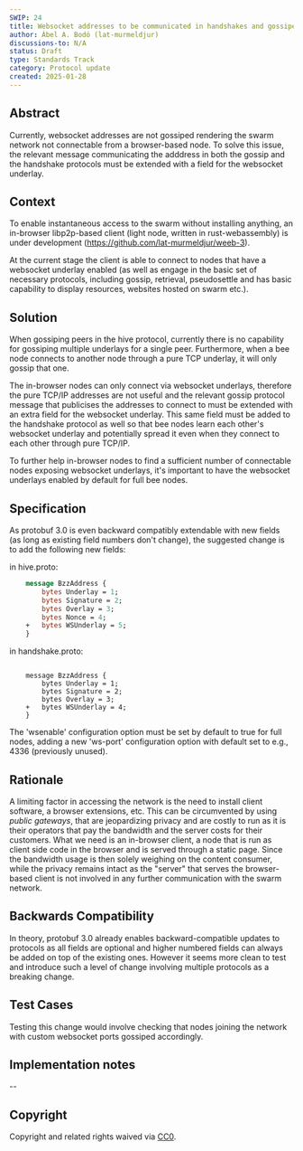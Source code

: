 ```yaml
---
SWIP: 24
title: Websocket addresses to be communicated in handshakes and gossiped onward
author: Ábel A. Bodó (lat-murmeldjur)
discussions-to: N/A
status: Draft
type: Standards Track
category: Protocol update
created: 2025-01-28
---
```


<!--You can leave these HTML comments in your merged SWIP and delete the visible duplicate text guides, they will not appear and may be helpful to refer to if you edit it again. This is the suggested template for new SWIPs. Note that a SWIP number will be assigned by an editor. When opening a pull request to submit your SWIP, please use an abbreviated title in the filename, `SWIP-draft_title_abbrev.md`. The title should be 44 characters or less.-->

## Abstract

Currently, websocket addresses are not gossiped rendering the swarm network not connectable from a browser-based node.
To solve this issue, the relevant message communicating the adddress in both the gossip and the handshake protocols must be extended with a field for the websocket underlay.

## Context

To enable instantaneous access to the swarm without installing anything, an in-browser libp2p-based client (light node, written in rust-webassembly) is under development (https://github.com/lat-murmeldjur/weeb-3).

At the current stage the client is able to connect to nodes that have a websocket underlay enabled (as well as engage in the basic set of necessary protocols, including gossip, retrieval, pseudosettle and has basic capability to display resources, websites hosted on swarm etc.).

## Solution

When gossiping peers in the hive protocol, currently there is no capability for gossiping multiple underlays for a single peer. Furthermore, when a bee node connects to another node through a pure TCP underlay, it will only gossip that one.

The in-browser nodes can only connect via websocket underlays, therefore the pure TCP/IP addresses are not useful and the relevant gossip protocol message that publicises the addresses to connect to must be extended with an extra field for the websocket underlay. This same field must be added to the handshake protocol as well so that bee nodes learn each other's websocket underlay and potentially spread it even when they connect to each other through pure TCP/IP.

To further help in-browser nodes to find a sufficient number of connectable nodes exposing websocket underlays, it's important to have the websocket underlays enabled by default for full bee nodes.

## Specification

As protobuf 3.0 is even backward compatibly extendable with new fields (as long as existing field numbers don't change), the suggested change is to add the following new fields:

in hive.proto:
    
```protobuf
    message BzzAddress {
        bytes Underlay = 1;
        bytes Signature = 2;
        bytes Overlay = 3;
        bytes Nonce = 4;
    +   bytes WSUnderlay = 5;
    }
```

in handshake.proto:

```ptotobuf

    message BzzAddress {
        bytes Underlay = 1;
        bytes Signature = 2;
        bytes Overlay = 3;
    +   bytes WSUnderlay = 4;
    }
```

The 'wsenable' configuration option must be set by default to true for full nodes, adding a new 'ws-port' configuration option with default set to e.g., 4336 (previously unused).

## Rationale

A limiting factor in accessing the network is the need to install client software, a browser extensions, etc. This can be circumvented by using *public gateways*, that are jeopardizing privacy and are costly to run as it is their operators that pay the bandwidth and the server costs for their customers. What we need is an in-browser client, a node that is run as client side code in the browser and is served through a static page. Since the bandwidth usage is then solely weighing on the content consumer, while the privacy remains intact as the "server" that serves the browser-based client is not involved in any further communication with the swarm network.

## Backwards Compatibility

In theory, protobuf 3.0 already enables backward-compatible updates to protocols as all fields are optional and higher numbered fields can always be added on top of the existing ones.
However it seems more clean to test and introduce such a level of change involving multiple protocols as a breaking change.

## Test Cases
Testing this change would involve checking that nodes joining the network with custom websocket ports gossiped accordingly.

## Implementation notes

--

## Copyright

Copyright and related rights waived via [CC0](https://creativecommons.org/publicdomain/zero/1.0/).
